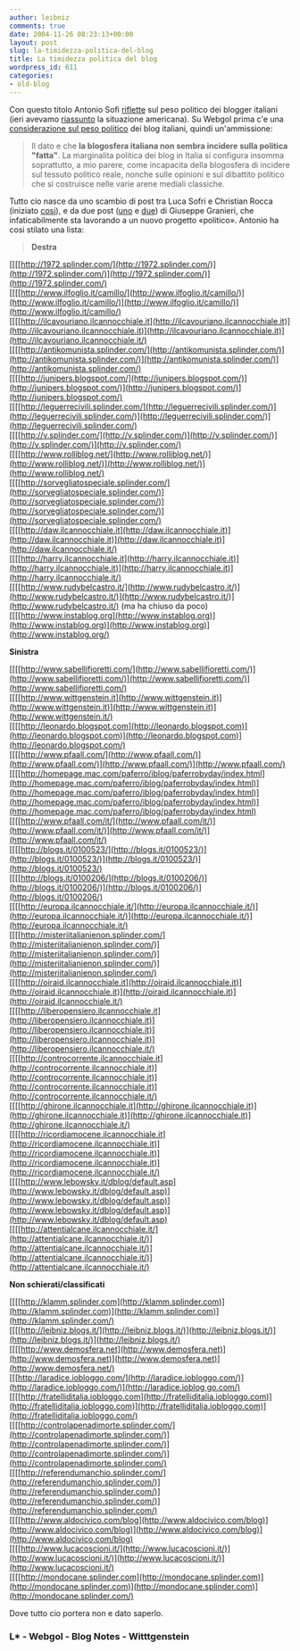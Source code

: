 ```yaml
---
author: leibniz
comments: true
date: 2004-11-26 08:23:13+00:00
layout: post
slug: la-timidezza-politica-del-blog
title: La timidezza politica del blog
wordpress_id: 611
categories:
- old-blog
---
```


Con questo titolo Antonio Sofi [riflette](http://www.webgol.it/archives/000606.html) sul peso politico dei blogger italiani (ieri avevamo [riassunto](http://blogs.it/0100915/2004/11/25.html#a16) la situazione americana). Su Webgol prima c'e una [considerazione sul peso politico](http://www.webgol.it/archives/000604.html) dei blog italiani, quindi un'ammissione:




> 

> 
> Il dato e che **la blogosfera italiana non sembra incidere sulla politica "fatta"**.
La marginalita politica dei blog in Italia si configura insomma
soprattutto, a mio parere, come incapacita della blogosfera di incidere
sul tessuto politico reale, nonche sulle opinioni e sul dibattito
politico che si costruisce nelle varie arene mediali classiche. 




Tutto cio nasce da uno scambio di post tra Luca Sofri e Christian Rocca (iniziato [cosi](http://www.wittgenstein.it/post/20041115_66828.html)), e da due post ([uno](http://www.bookcafe.net/blog/blog.cfm?id=239) e [due](http://www.bookcafe.net/blog/blog.cfm?id=240)) di Giuseppe Granieri, che infaticabilmente sta lavorando a un nuovo progetto «politico». Antonio ha cosi stilato una lista:




> 

> 
> **Destra**  
  
[[[[http://1972.splinder.com/](http://1972.splinder.com/)](http://1972.splinder.com/)](http://1972.splinder.com/)](http://1972.splinder.com/)   
[[[[http://www.ilfoglio.it/camillo/](http://www.ilfoglio.it/camillo/)](http://www.ilfoglio.it/camillo/)](http://www.ilfoglio.it/camillo/)](http://www.ilfoglio.it/camillo/)   
[[[[http://ilcavouriano.ilcannocchiale.it](http://ilcavouriano.ilcannocchiale.it)](http://ilcavouriano.ilcannocchiale.it)](http://ilcavouriano.ilcannocchiale.it)](http://ilcavouriano.ilcannocchiale.it/)   
[[[[http://antikomunista.splinder.com/](http://antikomunista.splinder.com/)](http://antikomunista.splinder.com/)](http://antikomunista.splinder.com/)](http://antikomunista.splinder.com/)   
[[[[http://junipers.blogspot.com/](http://junipers.blogspot.com/)](http://junipers.blogspot.com/)](http://junipers.blogspot.com/)](http://junipers.blogspot.com/)   
[[[[http://leguerrecivili.splinder.com/](http://leguerrecivili.splinder.com/)](http://leguerrecivili.splinder.com/)](http://leguerrecivili.splinder.com/)](http://leguerrecivili.splinder.com/)   
[[[[http://v.splinder.com/](http://v.splinder.com/)](http://v.splinder.com/)](http://v.splinder.com/)](http://v.splinder.com/)   
[[[[http://www.rolliblog.net/](http://www.rolliblog.net/)](http://www.rolliblog.net/)](http://www.rolliblog.net/)](http://www.rolliblog.net/)   
[[[[http://sorvegliatospeciale.splinder.com/](http://sorvegliatospeciale.splinder.com/)](http://sorvegliatospeciale.splinder.com/)](http://sorvegliatospeciale.splinder.com/)](http://sorvegliatospeciale.splinder.com/)   
[[[[http://daw.ilcannocchiale.it](http://daw.ilcannocchiale.it)](http://daw.ilcannocchiale.it)](http://daw.ilcannocchiale.it)](http://daw.ilcannocchiale.it/)   
[[[[http://harry.ilcannocchiale.it](http://harry.ilcannocchiale.it)](http://harry.ilcannocchiale.it)](http://harry.ilcannocchiale.it)](http://harry.ilcannocchiale.it/)   
[[[[http://www.rudybelcastro.it/](http://www.rudybelcastro.it/)](http://www.rudybelcastro.it/)](http://www.rudybelcastro.it/)](http://www.rudybelcastro.it/) (ma ha chiuso da poco)   
[[[[http://www.instablog.org](http://www.instablog.org)](http://www.instablog.org)](http://www.instablog.org)](http://www.instablog.org/)   
  
**Sinistra**  
  
[[[[http://www.sabellifioretti.com/](http://www.sabellifioretti.com/)](http://www.sabellifioretti.com/)](http://www.sabellifioretti.com/)](http://www.sabellifioretti.com/)   
[[[[http://www.wittgenstein.it](http://www.wittgenstein.it)](http://www.wittgenstein.it)](http://www.wittgenstein.it)](http://www.wittgenstein.it/)   
[[[[http://leonardo.blogspot.com](http://leonardo.blogspot.com)](http://leonardo.blogspot.com)](http://leonardo.blogspot.com)](http://leonardo.blogspot.com/)   
[[[[http://www.pfaall.com/](http://www.pfaall.com/)](http://www.pfaall.com/)](http://www.pfaall.com/)](http://www.pfaall.com/)   
[[[[http://homepage.mac.com/paferro/iblog/paferrobyday/index.html](http://homepage.mac.com/paferro/iblog/paferrobyday/index.html)](http://homepage.mac.com/paferro/iblog/paferrobyday/index.html)](http://homepage.mac.com/paferro/iblog/paferrobyday/index.html)](http://homepage.mac.com/paferro/iblog/paferrobyday/index.html)   
[[[[http://www.pfaall.com/it/](http://www.pfaall.com/it/)](http://www.pfaall.com/it/)](http://www.pfaall.com/it/)](http://www.pfaall.com/it/)   
[[[[http://blogs.it/0100523/](http://blogs.it/0100523/)](http://blogs.it/0100523/)](http://blogs.it/0100523/)](http://blogs.it/0100523/)   
[[[[http://blogs.it/0100206/](http://blogs.it/0100206/)](http://blogs.it/0100206/)](http://blogs.it/0100206/)](http://blogs.it/0100206/)   
[[[[http://europa.ilcannocchiale.it/](http://europa.ilcannocchiale.it/)](http://europa.ilcannocchiale.it/)](http://europa.ilcannocchiale.it/)](http://europa.ilcannocchiale.it/)   
[[[[http://misteriitalianienon.splinder.com/](http://misteriitalianienon.splinder.com/)](http://misteriitalianienon.splinder.com/)](http://misteriitalianienon.splinder.com/)](http://misteriitalianienon.splinder.com/)   
[[[[http://oiraid.ilcannocchiale.it](http://oiraid.ilcannocchiale.it)](http://oiraid.ilcannocchiale.it)](http://oiraid.ilcannocchiale.it)](http://oiraid.ilcannocchiale.it/)   
[[[[http://liberopensiero.ilcannocchiale.it](http://liberopensiero.ilcannocchiale.it)](http://liberopensiero.ilcannocchiale.it)](http://liberopensiero.ilcannocchiale.it)](http://liberopensiero.ilcannocchiale.it/)   
[[[[http://controcorrente.ilcannocchiale.it](http://controcorrente.ilcannocchiale.it)](http://controcorrente.ilcannocchiale.it)](http://controcorrente.ilcannocchiale.it)](http://controcorrente.ilcannocchiale.it/)   
[[[[http://ghirone.ilcannocchiale.it](http://ghirone.ilcannocchiale.it)](http://ghirone.ilcannocchiale.it)](http://ghirone.ilcannocchiale.it)](http://ghirone.ilcannocchiale.it/)   
[[[[http://ricordiamocene.ilcannocchiale.it](http://ricordiamocene.ilcannocchiale.it)](http://ricordiamocene.ilcannocchiale.it)](http://ricordiamocene.ilcannocchiale.it)](http://ricordiamocene.ilcannocchiale.it/)   
[[[[http://www.lebowsky.it/dblog/default.asp](http://www.lebowsky.it/dblog/default.asp)](http://www.lebowsky.it/dblog/default.asp)](http://www.lebowsky.it/dblog/default.asp)](http://www.lebowsky.it/dblog/default.asp)   
[[[[http://attentialcane.ilcannocchiale.it/](http://attentialcane.ilcannocchiale.it/)](http://attentialcane.ilcannocchiale.it/)](http://attentialcane.ilcannocchiale.it/)](http://attentialcane.ilcannocchiale.it/)   
  
**Non schierati/classificati**   
  
[[[[http://klamm.splinder.com](http://klamm.splinder.com)](http://klamm.splinder.com)](http://klamm.splinder.com)](http://klamm.splinder.com/)   
[[[[http://leibniz.blogs.it/](http://leibniz.blogs.it/)](http://leibniz.blogs.it/)](http://leibniz.blogs.it/)](http://leibniz.blogs.it/)   
[[[[http://www.demosfera.net](http://www.demosfera.net)](http://www.demosfera.net)](http://www.demosfera.net)](http://www.demosfera.net/)   
[[[[http://laradice.iobloggo.com/](http://laradice.iobloggo.com/)](http://laradice.iobloggo.com/)](http://laradice.ioblog
go.com/)](http://laradice.iobloggo.com/)  
[[[[http://fratelliditalia.iobloggo.com](http://fratelliditalia.iobloggo.com)](http://fratelliditalia.iobloggo.com)](http://fratelliditalia.iobloggo.com)](http://fratelliditalia.iobloggo.com/)   
[[[[http://controlapenadimorte.splinder.com/](http://controlapenadimorte.splinder.com/)](http://controlapenadimorte.splinder.com/)](http://controlapenadimorte.splinder.com/)](http://controlapenadimorte.splinder.com/)  
[[[[http://referendumanchio.splinder.com/](http://referendumanchio.splinder.com/)](http://referendumanchio.splinder.com/)](http://referendumanchio.splinder.com/)](http://referendumanchio.splinder.com/)  
[[[[http://www.aldocivico.com/blog](http://www.aldocivico.com/blog)](http://www.aldocivico.com/blog)](http://www.aldocivico.com/blog)](http://www.aldocivico.com/blog)  
[[[[http://www.lucacoscioni.it/](http://www.lucacoscioni.it/)](http://www.lucacoscioni.it/)](http://www.lucacoscioni.it/)](http://www.lucacoscioni.it/)  
[[[[http://mondocane.splinder.com](http://mondocane.splinder.com)](http://mondocane.splinder.com)](http://mondocane.splinder.com)](http://mondocane.splinder.com/)




Dove tutto cio portera non e dato saperlo. 




### L* - Webgol - Blog Notes - Witttgenstein
